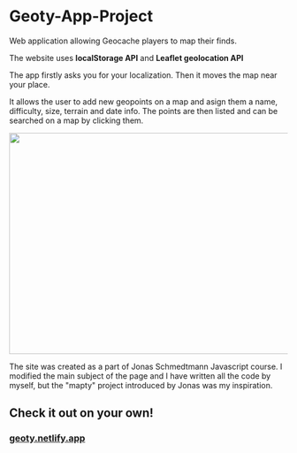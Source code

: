 # Geoty-App-Project
Web application allowing Geocache players to map their finds.

The website uses **localStorage API** and **Leaflet geolocation API**

The app firstly asks you for your localization. Then it moves the map near your place.

It allows the user to add new geopoints on a map and asign them a name, difficulty, size, terrain and date info. The points are then listed and can be searched on a map by clicking them.

<img src="https://github.com/czaacza/Geoty-Website-Project/blob/master/img/geotyProject.PNG" width="844" height="400"/>

The site was created as a part of Jonas Schmedtmann Javascript course. I modified the main subject of the page and I have written all the code by myself, but the "mapty" project introduced by Jonas was my inspiration.

## Check it out on your own!
### [geoty.netlify.app](https://geoty.netlify.app/)
